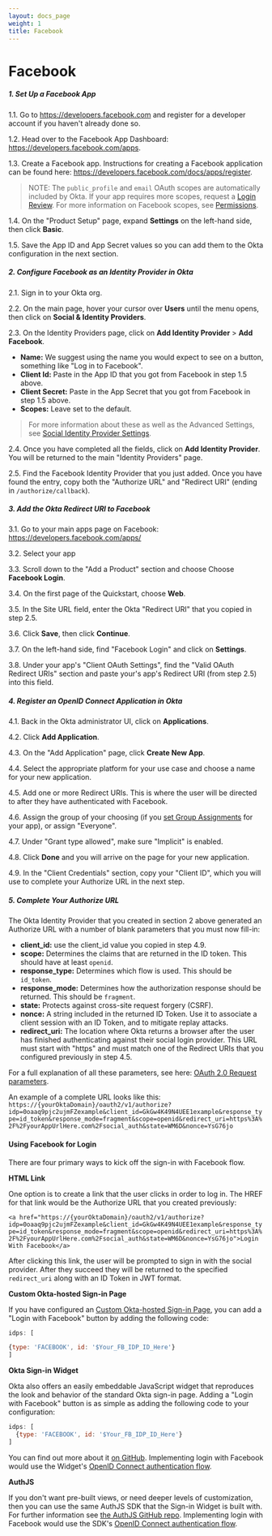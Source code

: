 ```yaml
---
layout: docs_page
weight: 1
title: Facebook
---
```


# Facebook

##### 1. Set Up a Facebook App

1.1. Go to <https://developers.facebook.com> and register for a developer account if you haven't already done so.

1.2. Head over to the Facebook App Dashboard: <https://developers.facebook.com/apps>.

1.3. Create a Facebook app. Instructions for creating a Facebook application can be found here: <https://developers.facebook.com/docs/apps/register>.

> NOTE: The `public_profile` and `email` OAuth scopes are automatically included by Okta. If your app requires more scopes, request a [Login Review](https://developers.facebook.com/docs/facebook-login/review). For more information on Facebook scopes, see [Permissions](https://developers.facebook.com/docs/facebook-login/permissions).

1.4. On the "Product Setup" page, expand **Settings** on the left-hand side, then click **Basic**.

1.5. Save the App ID and App Secret values so you can add them to the Okta configuration in the next section.

##### 2. Configure Facebook as an Identity Provider in Okta

2.1. Sign in to your Okta org.

2.2. On the main page, hover your cursor over **Users** until the menu opens, then click on **Social & Identity Providers**.

2.3. On the Identity Providers page, click on **Add Identity Provider** > **Add Facebook**.

* **Name:** We suggest using the name you would expect to see on a button, something like "Log in to Facebook".
* **Client Id:** Paste in the App ID that you got from Facebook in step 1.5 above.
* **Client Secret:** Paste in the App Secret that you got from Facebook in step 1.5 above.
* **Scopes:** Leave set to the default.

> For more information about these as well as the Advanced Settings, see [Social Identity Provider Settings](social-settings).

2.4. Once you have completed all the fields, click on **Add Identity Provider**. You will be returned to the main "Identity Providers" page.

2.5. Find the Facebook Identity Provider that you just added. Once you have found the entry, copy both the "Authorize URL" and "Redirect URI" (ending in `/authorize/callback`).

##### 3. Add the Okta Redirect URI to Facebook

3.1. Go to your main apps page on Facebook: <https://developers.facebook.com/apps/>

3.2. Select your app

3.3. Scroll down to the "Add a Product" section and choose Choose **Facebook Login**.

3.4. On the first page of the Quickstart, choose **Web**.

3.5. In the Site URL field, enter the Okta "Redirect URI" that you copied in step 2.5.

3.6. Click **Save**, then click **Continue**.

3.7. On the left-hand side, find "Facebook Login" and click on **Settings**.

3.8. Under your app's "Client OAuth Settings", find the "Valid OAuth Redirect URIs" section and paste your's app's Redirect URI (from step 2.5) into this field.

##### 4. Register an OpenID Connect Application in Okta

4.1. Back in the Okta administrator UI, click on **Applications**.

4.2. Click **Add Application**.

4.3. On the "Add Application" page, click **Create New App**.

4.4. Select the appropriate platform for your use case and choose a name for your new application.

4.5. Add one or more Redirect URIs. This is where the user will be directed to after they have authenticated with Facebook.

4.6. Assign the group of your choosing (if you [set Group Assignments](social-settings) for your app), or assign "Everyone".

4.7. Under "Grant type allowed", make sure "Implicit" is enabled.

4.8. Click **Done** and you will arrive on the page for your new application.

4.9. In the "Client Credentials" section, copy your "Client ID", which you will use to complete your Authorize URL in the next step.

##### 5. Complete Your Authorize URL

The Okta Identity Provider that you created in section 2 above generated an Authorize URL with a number of blank parameters that you must now fill-in:

* **client_id:** use the client_id value you copied in step 4.9.
* **scope:** Determines the claims that are returned in the ID token. This should have at least `openid`.
* **response_type:** Determines which flow is used. This should be `id_token`.
* **response_mode:** Determines how the authorization response should be returned. This should be `fragment`.
* **state:** Protects against cross-site request forgery (CSRF).
* **nonce:** A string included in the returned ID Token. Use it to associate a client session with an ID Token, and to mitigate replay attacks.
* **redirect_uri:** The location where Okta returns a browser after the user has finished authenticating against their social login provider. This URL must start with "https" and must match one of the Redirect URIs that you configured previously in step 4.5.

For a full explanation of all these parameters, see here: [OAuth 2.0 Request parameters](/docs/api/resources/oidc#request-parameters-1).

An example of a complete URL looks like this: `https://{yourOktaDomain}/oauth2/v1/authorize?idp=0oaaq9pjc2ujmFZexample&client_id=GkGw4K49N4UEE1example&response_type=id_token&response_mode=fragment&scope=openid&redirect_uri=https%3A%2F%2FyourAppUrlHere.com%2Fsocial_auth&state=WM6D&nonce=YsG76jo`

#### Using Facebook for Login

There are four primary ways to kick off the sign-in with Facebook flow.

**HTML Link**

One option is to create a link that the user clicks in order to log in. The HREF for that link would be the Authorize URL that you created previously:

`<a href="https://{yourOktaDomain}/oauth2/v1/authorize?idp=0oaaq9pjc2ujmFZexample&client_id=GkGw4K49N4UEE1example&response_type=id_token&response_mode=fragment&scope=openid&redirect_uri=https%3A%2F%2FyourAppUrlHere.com%2Fsocial_auth&state=WM6D&nonce=YsG76jo">Login With Facebook</a>`

After clicking this link, the user will be prompted to sign in with the social provider. After they succeed they will be returned to the specified `redirect_uri` along with an ID Token in JWT format.

**Custom Okta-hosted Sign-in Page**

If you have configured an [Custom Okta-hosted Sign-in Page](https://help.okta.com/en/prod/Content/Topics/Settings/custom-okta-hosted-sign-in-page.htm), you can add a "Login with Facebook" button by adding the following code:

```js
idps: [

{type: 'FACEBOOK', id: '$Your_FB_IDP_ID_Here'}
]
```

**Okta Sign-in Widget**

Okta also offers an easily embeddable JavaScript widget that reproduces the look and behavior of the standard Okta sign-in page. Adding a "Login with Facebook" button is as simple as adding the following code to your configuration:

```js
idps: [
  {type: 'FACEBOOK', id: '$Your_FB_IDP_ID_Here'}
]
```

You can find out more about it [on GitHub](https://github.com/okta/okta-signin-widget#okta-sign-in-widget). Implementing login with Facebook would use the Widget's [OpenID Connect authentication flow](https://github.com/okta/okta-signin-widget#openid-connect).

**AuthJS**

If you don't want pre-built views, or need deeper levels of customization, then you can use the same AuthJS SDK that the Sign-in Widget is built with. For further information see [the AuthJS GitHub repo](https://github.com/okta/okta-auth-js#install). Implementing login with Facebook would use the SDK's [OpenID Connect authentication flow](https://github.com/okta/okta-auth-js#openid-connect-options).
